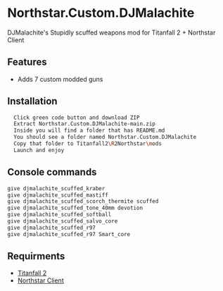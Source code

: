 
# Northstar.Custom.DJMalachite

DJMalachite's Stupidly scuffed weapons mod for Titanfall 2 + Northstar Client


## Features

- Adds 7 custom modded guns


## Installation



```bash
  Click green code button and download ZIP
  Extract Northstar.Custom.DJMalachite-main.zip
  Inside you will find a folder that has README.md
  You should see a folder named Northstar.Custom.DJMalachite 
  Copy that folder to Titanfall2\R2Northstar\mods
  Launch and enjoy
```
    
## Console commands

```bash
give djmalachite_scuffed_kraber
give djmalachite_scuffed_mastiff
give djmalachite_scuffed_scorch_thermite scuffed
give djmalachite_scuffed_tone_40mm devotion
give djmalachite_scuffed_softball 
give djmalachite_scuffed_salvo_core
give djmalachite_scuffed_r97
give djmalachite_scuffed_r97 Smart_core
```
## Requirments

 - [Titanfall 2](https://www.ea.com/en-gb/games/titanfall/titanfall-2)
 - [Northstar Client](https://github.com/R2Northstar)

